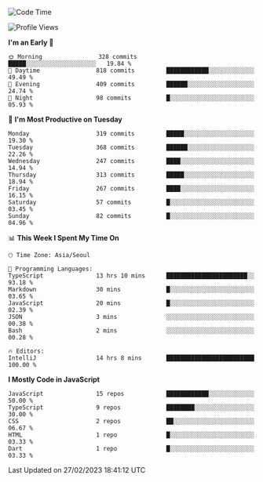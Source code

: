 <!--START_SECTION:waka-->
![Code Time](http://img.shields.io/badge/Code%20Time-4%2C477%20hrs%2037%20mins-blue)

![Profile Views](http://img.shields.io/badge/Profile%20Views-1-blue)

**I'm an Early 🐤** 

```text
🌞 Morning                328 commits         █████░░░░░░░░░░░░░░░░░░░░   19.84 % 
🌆 Daytime                818 commits         ████████████░░░░░░░░░░░░░   49.49 % 
🌃 Evening                409 commits         ██████░░░░░░░░░░░░░░░░░░░   24.74 % 
🌙 Night                  98 commits          █░░░░░░░░░░░░░░░░░░░░░░░░   05.93 % 
```
📅 **I'm Most Productive on Tuesday** 

```text
Monday                   319 commits         █████░░░░░░░░░░░░░░░░░░░░   19.30 % 
Tuesday                  368 commits         ██████░░░░░░░░░░░░░░░░░░░   22.26 % 
Wednesday                247 commits         ████░░░░░░░░░░░░░░░░░░░░░   14.94 % 
Thursday                 313 commits         █████░░░░░░░░░░░░░░░░░░░░   18.94 % 
Friday                   267 commits         ████░░░░░░░░░░░░░░░░░░░░░   16.15 % 
Saturday                 57 commits          █░░░░░░░░░░░░░░░░░░░░░░░░   03.45 % 
Sunday                   82 commits          █░░░░░░░░░░░░░░░░░░░░░░░░   04.96 % 
```


📊 **This Week I Spent My Time On** 

```text
🕑︎ Time Zone: Asia/Seoul

💬 Programming Languages: 
TypeScript               13 hrs 10 mins      ███████████████████████░░   93.18 % 
Markdown                 30 mins             █░░░░░░░░░░░░░░░░░░░░░░░░   03.65 % 
JavaScript               20 mins             █░░░░░░░░░░░░░░░░░░░░░░░░   02.39 % 
JSON                     3 mins              ░░░░░░░░░░░░░░░░░░░░░░░░░   00.38 % 
Bash                     2 mins              ░░░░░░░░░░░░░░░░░░░░░░░░░   00.28 % 

🔥 Editors: 
IntelliJ                 14 hrs 8 mins       █████████████████████████   100.00 % 
```

**I Mostly Code in JavaScript** 

```text
JavaScript               15 repos            ████████████░░░░░░░░░░░░░   50.00 % 
TypeScript               9 repos             ████████░░░░░░░░░░░░░░░░░   30.00 % 
CSS                      2 repos             ██░░░░░░░░░░░░░░░░░░░░░░░   06.67 % 
HTML                     1 repo              █░░░░░░░░░░░░░░░░░░░░░░░░   03.33 % 
Dart                     1 repo              █░░░░░░░░░░░░░░░░░░░░░░░░   03.33 % 
```




 Last Updated on 27/02/2023 18:41:12 UTC
<!--END_SECTION:waka-->
